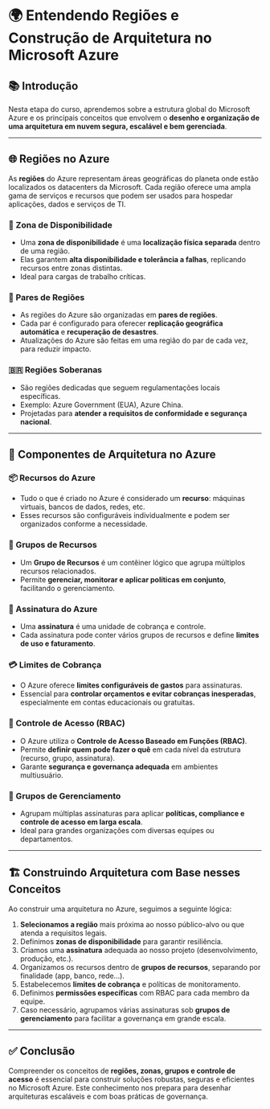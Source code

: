 # 🌍 Entendendo Regiões e Construção de Arquitetura no Microsoft Azure

## 📚 Introdução

Nesta etapa do curso, aprendemos sobre a estrutura global do Microsoft Azure e os principais conceitos que envolvem o **desenho e organização de uma arquitetura em nuvem segura, escalável e bem gerenciada**.

---

## 🌐 Regiões no Azure

As **regiões** do Azure representam áreas geográficas do planeta onde estão localizados os datacenters da Microsoft. Cada região oferece uma ampla gama de serviços e recursos que podem ser usados para hospedar aplicações, dados e serviços de TI.

### 📌 Zona de Disponibilidade

- Uma **zona de disponibilidade** é uma **localização física separada** dentro de uma região.
- Elas garantem **alta disponibilidade e tolerância a falhas**, replicando recursos entre zonas distintas.
- Ideal para cargas de trabalho críticas.

### 🌱 Pares de Regiões

- As regiões do Azure são organizadas em **pares de regiões**.
- Cada par é configurado para oferecer **replicação geográfica automática** e **recuperação de desastres**.
- Atualizações do Azure são feitas em uma região do par de cada vez, para reduzir impacto.

### 🇧🇷 Regiões Soberanas

- São regiões dedicadas que seguem regulamentações locais específicas.
- Exemplo: Azure Government (EUA), Azure China.
- Projetadas para **atender a requisitos de conformidade e segurança nacional**.

---

## 🧱 Componentes de Arquitetura no Azure

### 📦 Recursos do Azure

- Tudo o que é criado no Azure é considerado um **recurso**: máquinas virtuais, bancos de dados, redes, etc.
- Esses recursos são configuráveis individualmente e podem ser organizados conforme a necessidade.

### 📂 Grupos de Recursos

- Um **Grupo de Recursos** é um contêiner lógico que agrupa múltiplos recursos relacionados.
- Permite **gerenciar, monitorar e aplicar políticas em conjunto**, facilitando o gerenciamento.

### 🧾 Assinatura do Azure

- Uma **assinatura** é uma unidade de cobrança e controle.
- Cada assinatura pode conter vários grupos de recursos e define **limites de uso e faturamento**.

### 💳 Limites de Cobrança

- O Azure oferece **limites configuráveis de gastos** para assinaturas.
- Essencial para **controlar orçamentos e evitar cobranças inesperadas**, especialmente em contas educacionais ou gratuitas.

### 🔐 Controle de Acesso (RBAC)

- O Azure utiliza o **Controle de Acesso Baseado em Funções (RBAC)**.
- Permite **definir quem pode fazer o quê** em cada nível da estrutura (recurso, grupo, assinatura).
- Garante **segurança e governança adequada** em ambientes multiusuário.

### 🏢 Grupos de Gerenciamento

- Agrupam múltiplas assinaturas para aplicar **políticas, compliance e controle de acesso em larga escala**.
- Ideal para grandes organizações com diversas equipes ou departamentos.

---

## 🏗️ Construindo Arquitetura com Base nesses Conceitos

Ao construir uma arquitetura no Azure, seguimos a seguinte lógica:

1. **Selecionamos a região** mais próxima ao nosso público-alvo ou que atenda a requisitos legais.
2. Definimos **zonas de disponibilidade** para garantir resiliência.
3. Criamos uma **assinatura** adequada ao nosso projeto (desenvolvimento, produção, etc.).
4. Organizamos os recursos dentro de **grupos de recursos**, separando por finalidade (app, banco, rede...).
5. Estabelecemos **limites de cobrança** e políticas de monitoramento.
6. Definimos **permissões específicas** com RBAC para cada membro da equipe.
7. Caso necessário, agrupamos várias assinaturas sob **grupos de gerenciamento** para facilitar a governança em grande escala.

---

## ✅ Conclusão

Compreender os conceitos de **regiões, zonas, grupos e controle de acesso** é essencial para construir soluções robustas, seguras e eficientes no Microsoft Azure. Este conhecimento nos prepara para desenhar arquiteturas escaláveis e com boas práticas de governança.

